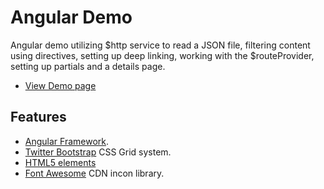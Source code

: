 # Angular Demo

Angular demo utilizing $http service to read a JSON file, filtering content using directives, setting up deep linking, working with the $routeProvider, setting up partials and a details page.

* [View Demo page](http://www.demo.ivstudio.com/angular-travel-agency/app/index.html)

## Features

* [Angular Framework](https://angularjs.org/).
* [Twitter Bootstrap](http://getbootstrap.com/css/) CSS Grid system.
* [HTML5 elements](https://developer.mozilla.org/en-US/docs/Web/Guide/HTML/HTML5/HTML5_element_list)
* [Font Awesome](http://fortawesome.github.io/Font-Awesome/) CDN incon library.